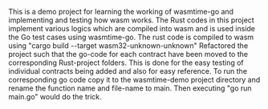 This is a demo project for learning the working of wasmtime-go and implementing and testing how wasm works. The Rust codes in this project implement various logics which are compiled into wasm and is used inside the Go test cases using wasmtime-go. The rust code is compiled to wasm using "cargo build --target wasm32-unknown-unknown"
Refactored the project such that the go-code for each contract have been moved to the corresponding Rust-project folders. This is done for the easy testing of individual contracts being added and also for easy reference. To run the corresponding go code copy it to the wasmtime-demo project directory and rename the function name and file-name to main. Then executing "go run main.go" would do the trick.